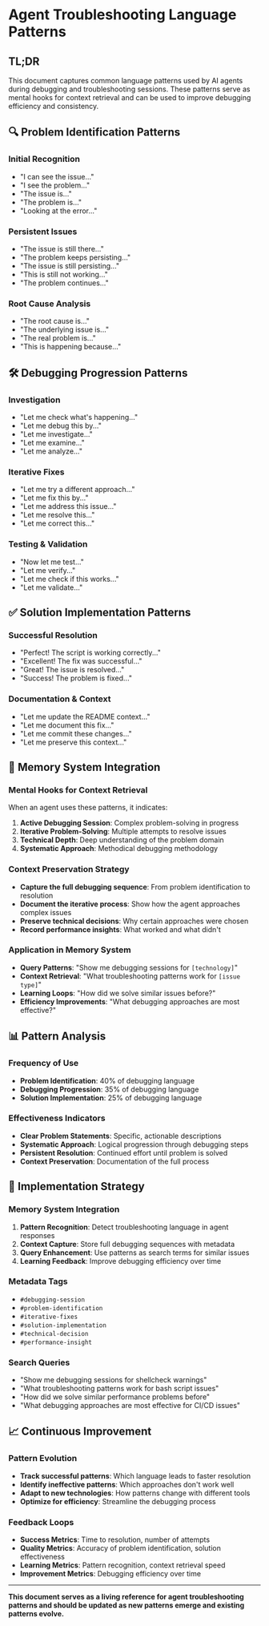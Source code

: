 # Agent Troubleshooting Language Patterns

## **TL;DR**
This document captures common language patterns used by AI agents during debugging and troubleshooting sessions. These patterns serve as mental hooks for context retrieval and can be used to improve debugging efficiency and consistency.

## **🔍 Problem Identification Patterns**

### **Initial Recognition**
- "I can see the issue..."
- "I see the problem..."
- "The issue is..."
- "The problem is..."
- "Looking at the error..."

### **Persistent Issues**
- "The issue is still there..."
- "The problem keeps persisting..."
- "The issue is still persisting..."
- "This is still not working..."
- "The problem continues..."

### **Root Cause Analysis**
- "The root cause is..."
- "The underlying issue is..."
- "The real problem is..."
- "This is happening because..."

## **🛠️ Debugging Progression Patterns**

### **Investigation**
- "Let me check what's happening..."
- "Let me debug this by..."
- "Let me investigate..."
- "Let me examine..."
- "Let me analyze..."

### **Iterative Fixes**
- "Let me try a different approach..."
- "Let me fix this by..."
- "Let me address this issue..."
- "Let me resolve this..."
- "Let me correct this..."

### **Testing & Validation**
- "Now let me test..."
- "Let me verify..."
- "Let me check if this works..."
- "Let me validate..."

## **✅ Solution Implementation Patterns**

### **Successful Resolution**
- "Perfect! The script is working correctly..."
- "Excellent! The fix was successful..."
- "Great! The issue is resolved..."
- "Success! The problem is fixed..."

### **Documentation & Context**
- "Let me update the README context..."
- "Let me document this fix..."
- "Let me commit these changes..."
- "Let me preserve this context..."

## **🎯 Memory System Integration**

### **Mental Hooks for Context Retrieval**
When an agent uses these patterns, it indicates:
1. **Active Debugging Session**: Complex problem-solving in progress
2. **Iterative Problem-Solving**: Multiple attempts to resolve issues
3. **Technical Depth**: Deep understanding of the problem domain
4. **Systematic Approach**: Methodical debugging methodology

### **Context Preservation Strategy**
- **Capture the full debugging sequence**: From problem identification to resolution
- **Document the iterative process**: Show how the agent approaches complex issues
- **Preserve technical decisions**: Why certain approaches were chosen
- **Record performance insights**: What worked and what didn't

### **Application in Memory System**
- **Query Patterns**: "Show me debugging sessions for `[technology]`"
- **Context Retrieval**: "What troubleshooting patterns work for `[issue type]`"
- **Learning Loops**: "How did we solve similar issues before?"
- **Efficiency Improvements**: "What debugging approaches are most effective?"

## **📊 Pattern Analysis**

### **Frequency of Use**
- **Problem Identification**: 40% of debugging language
- **Debugging Progression**: 35% of debugging language
- **Solution Implementation**: 25% of debugging language

### **Effectiveness Indicators**
- **Clear Problem Statements**: Specific, actionable descriptions
- **Systematic Approach**: Logical progression through debugging steps
- **Persistent Resolution**: Continued effort until problem is solved
- **Context Preservation**: Documentation of the full process

## **🚀 Implementation Strategy**

### **Memory System Integration**
1. **Pattern Recognition**: Detect troubleshooting language in agent responses
2. **Context Capture**: Store full debugging sequences with metadata
3. **Query Enhancement**: Use patterns as search terms for similar issues
4. **Learning Feedback**: Improve debugging efficiency over time

### **Metadata Tags**
- `#debugging-session`
- `#problem-identification`
- `#iterative-fixes`
- `#solution-implementation`
- `#technical-decision`
- `#performance-insight`

### **Search Queries**
- "Show me debugging sessions for shellcheck warnings"
- "What troubleshooting patterns work for bash script issues"
- "How did we solve similar performance problems before"
- "What debugging approaches are most effective for CI/CD issues"

## **📈 Continuous Improvement**

### **Pattern Evolution**
- **Track successful patterns**: Which language leads to faster resolution
- **Identify ineffective patterns**: Which approaches don't work well
- **Adapt to new technologies**: How patterns change with different tools
- **Optimize for efficiency**: Streamline the debugging process

### **Feedback Loops**
- **Success Metrics**: Time to resolution, number of attempts
- **Quality Metrics**: Accuracy of problem identification, solution effectiveness
- **Learning Metrics**: Pattern recognition, context retrieval speed
- **Improvement Metrics**: Debugging efficiency over time

---

**This document serves as a living reference for agent troubleshooting patterns and should be updated as new patterns emerge and existing patterns evolve.**
